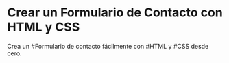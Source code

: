 # Crear un Formulario de Contacto con HTML y CSS
 Crea un #Formulario de contacto fácilmente con #HTML y #CSS desde cero.

